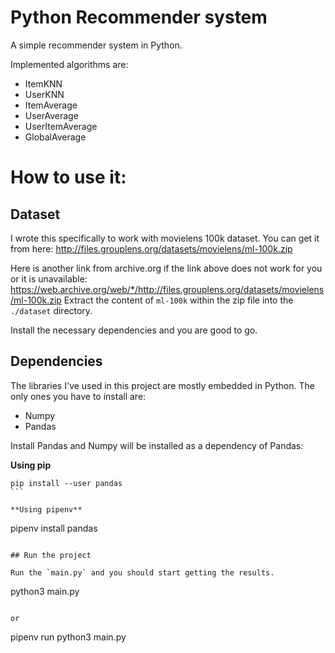 # Python Recommender system
A simple recommender system in Python.

Implemented algorithms are:
- ItemKNN
- UserKNN
- ItemAverage
- UserAverage
- UserItemAverage
- GlobalAverage

# How to use it:

## Dataset

I wrote this specifically to work with movielens 100k dataset. You can get it from here: http://files.grouplens.org/datasets/movielens/ml-100k.zip

Here is another link from archive.org if the link above does not work for you or it is unavailable: https://web.archive.org/web/*/http://files.grouplens.org/datasets/movielens/ml-100k.zip
Extract the content of `ml-100k` within the zip file into the `./dataset` directory.

Install the necessary dependencies and you are good to go.

## Dependencies
The libraries I've used in this project are mostly embedded in Python. The only ones you have to install are:

- Numpy
- Pandas

Install Pandas and Numpy will be installed as a dependency of Pandas:

**Using pip**

``` 
pip install --user pandas
```    

**Using pipenv**

``` 
pipenv install pandas
```

## Run the project

Run the `main.py` and you should start getting the results.

```
python3 main.py
```

or

```
pipenv run python3 main.py
```
